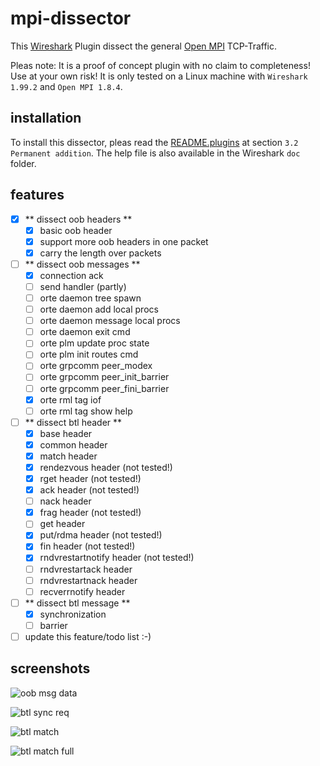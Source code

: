# mpi-dissector

This [Wireshark](https://www.wireshark.org/) Plugin dissect the general [Open MPI](http://www.open-mpi.org/) TCP-Traffic.

Pleas note: It is a proof of concept plugin with no claim to completeness! Use at your own risk! It is only tested on a Linux machine with `Wireshark 1.99.2` and `Open MPI 1.8.4`.

## installation

To install this dissector, pleas read the [README.plugins](https://code.wireshark.org/review/gitweb?p=wireshark.git;a=blob_plain;f=doc/README.plugins) at section `3.2 Permanent addition`. The help file is also available in the Wireshark `doc` folder.

## features

* [x] ** dissect oob headers **
    * [x] basic oob header
    * [x] support more oob headers in one packet
    * [x] carry the length over packets
* [ ] ** dissect oob messages **
    * [x] connection ack
    * [ ] send handler (partly)
    * [ ] orte daemon tree spawn
    * [ ] orte daemon add local procs
    * [ ] orte daemon message local procs
    * [ ] orte daemon exit cmd
    * [ ] orte plm update proc state
    * [ ] orte plm init routes cmd
    * [ ] orte grpcomm peer\_modex
    * [ ] orte grpcomm peer\_init\_barrier
    * [ ] orte grpcomm peer\_fini\_barrier
    * [x] orte rml tag iof
    * [ ] orte rml tag show help
* [ ] ** dissect btl header **
    * [x] base header
    * [x] common header
    * [x] match header
    * [x] rendezvous header (not tested!)
    * [x] rget header (not tested!)
    * [x] ack header (not tested!)
    * [ ] nack header
    * [x] frag header (not tested!)
    * [ ] get header
    * [x] put/rdma header (not tested!)
    * [x] fin header (not tested!)
    * [x] rndvrestartnotify header (not tested!)
    * [ ] rndvrestartack header
    * [ ] rndvrestartnack header
    * [ ] recverrnotify header
* [ ] ** dissect btl message **
    * [x] synchronization
    * [ ] barrier
* [ ] update this feature/todo list :-)

## screenshots

![oob msg data](https://raw.githubusercontent.com/juhulian/mpi-dissector/master/screenshots/wireshark-oob-msg.png "oob message data")

![btl sync req](https://raw.githubusercontent.com/juhulian/mpi-dissector/master/screenshots/wireshark-sync.png "btl synchronization request")

![btl match](https://raw.githubusercontent.com/juhulian/mpi-dissector/master/screenshots/wireshark-match.png "btl match")

![btl match full](https://raw.githubusercontent.com/juhulian/mpi-dissector/master/screenshots/wireshark-match-full.png "btl match full")
